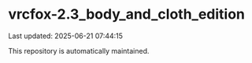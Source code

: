 # vrcfox-2.3_body_and_cloth_edition

Last updated: 2025-06-21 07:44:15

This repository is automatically maintained.
